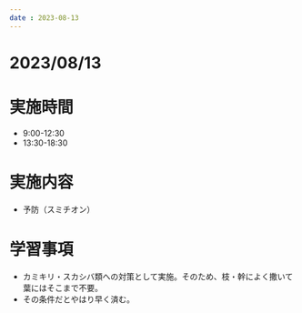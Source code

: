 ```yaml
---
date : 2023-08-13
---
```


# 2023/08/13

# 実施時間
- 9:00-12:30
- 13:30-18:30

# 実施内容
- 予防（スミチオン）

# 学習事項
- カミキリ・スカシバ類への対策として実施。そのため、枝・幹によく撒いて葉にはそこまで不要。
- その条件だとやはり早く済む。